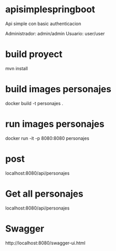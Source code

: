 # apisimplespringboot

Api simple con basic authenticacion

Administrador: admin/admin
Usuario: user/user


# build proyect
mvn install

# build images personajes
docker build -t personajes .

# run images personajes
docker run -it -p 8080:8080 personajes

# post 
localhost:8080/api/personajes

# Get all personajes
localhost:8080/api/personajes

# Swagger
http://localhost:8080/swagger-ui.html

